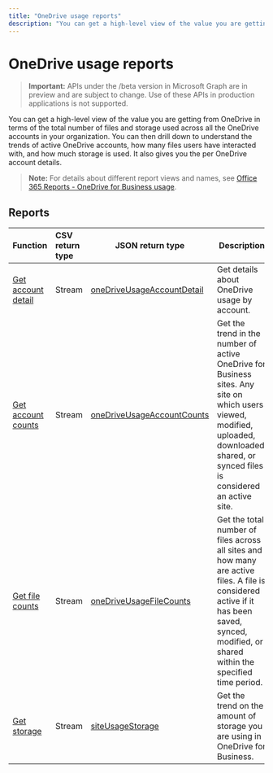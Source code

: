```yaml
---
title: "OneDrive usage reports"
description: "You can get a high-level view of the value you are getting from OneDrive in terms of the total number of files and storage used across all the OneDrive accounts in your organization. You can then drill down to understand the trends of active OneDrive accounts, how many files users have interacted with, and how much storage is used. It also gives you the per OneDrive account details."
---
```


# OneDrive usage reports

> **Important:** APIs under the /beta version in Microsoft Graph are in preview and are subject to change. Use of these APIs in production applications is not supported.

You can get a high-level view of the value you are getting from OneDrive in terms of the total number of files and storage used across all the OneDrive accounts in your organization. You can then drill down to understand the trends of active OneDrive accounts, how many files users have interacted with, and how much storage is used. It also gives you the per OneDrive account details.

> **Note:** For details about different report views and names, see [Office 365 Reports - OneDrive for Business usage](https://support.office.com/client/OneDrive-for-Business-usage-0de3b312-c4e8-4e4b-a02d-32b2f726a680).

## Reports

| Function                                 | CSV return type | JSON return type                         | Description                              |
| :--------------------------------------- | :-------------- | ---------------------------------------- | ---------------------------------------- |
| [Get account detail](../api/reportroot-getonedriveusageaccountdetail.md) | Stream          | [oneDriveUsageAccountDetail](../resources/onedriveusageaccountdetail.md) | Get details about OneDrive usage by account. |
| [Get account counts](../api/reportroot-getonedriveusageaccountcounts.md) | Stream          | [oneDriveUsageAccountCounts](../resources/onedriveusageaccountcounts.md) | Get the trend in the number of active OneDrive for Business sites. Any site on which users viewed, modified, uploaded, downloaded, shared, or synced files is considered an active site. |
| [Get file counts](../api/reportroot-getonedriveusagefilecounts.md) | Stream          | [oneDriveUsageFileCounts](../resources/onedriveusagefilecounts.md) | Get the total number of files across all sites and how many are active files. A file is considered active if it has been saved, synced, modified, or shared within the specified time period. |
| [Get storage](../api/reportroot-getonedriveusagestorage.md) | Stream          | [siteUsageStorage](../resources/siteusagestorage.md) | Get the trend on the amount of storage you are using in OneDrive for Business. |
